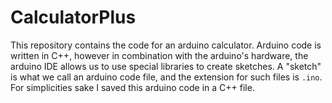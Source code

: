 # CalculatorPlus
This repository contains the code for an arduino calculator. Arduino code is written in C++, however in combination with the arduino's hardware, the arduino IDE allows us to use special libraries to create sketches. A "sketch" is what we call an arduino code file, and the extension for such files is `.ino`. For simplicities sake I saved this arduino code in a C++ file.
